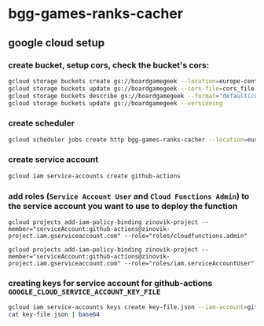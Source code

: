 # bgg-games-ranks-cacher

## google cloud setup

### create bucket, setup cors, check the bucket's cors:

```bash
gcloud storage buckets create gs://boardgamegeek --location=europe-central2
gcloud storage buckets update gs://boardgamegeek --cors-file=cors_file.json
gcloud storage buckets describe gs://boardgamegeek --format="default(cors_config)"
gcloud storage buckets update gs://boardgamegeek --versioning
```

### create scheduler

```bash
gcloud scheduler jobs create http bgg-games-ranks-cacher --location=europe-central2 --schedule="0 8 * * 5" --uri="https://europe-central2-zinovik-project.cloudfunctions.net/bgg-games-ranks-cacher" --oidc-service-account-email=zinovik-project@appspot.gserviceaccount.com --http-method=get
```

### create service account

```bash
gcloud iam service-accounts create github-actions
```

### add roles (`Service Account User` and `Cloud Functions Admin`) to the service account you want to use to deploy the function

```
gcloud projects add-iam-policy-binding zinovik-project --member="serviceAccount:github-actions@zinovik-project.iam.gserviceaccount.com" --role="roles/cloudfunctions.admin"

gcloud projects add-iam-policy-binding zinovik-project --member="serviceAccount:github-actions@zinovik-project.iam.gserviceaccount.com" --role="roles/iam.serviceAccountUser"
```

### creating keys for service account for github-actions `GOOGLE_CLOUD_SERVICE_ACCOUNT_KEY_FILE`

```bash
gcloud iam service-accounts keys create key-file.json --iam-account=github-actions@appspot.gserviceaccount.com
cat key-file.json | base64
```
